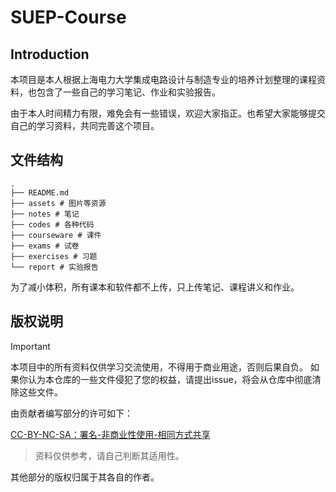 # SUEP-Course

## Introduction

本项目是本人根据上海电力大学集成电路设计与制造专业的培养计划整理的课程资料，也包含了一些自己的学习笔记、作业和实验报告。

由于本人时间精力有限，难免会有一些错误，欢迎大家指正。也希望大家能够提交自己的学习资料，共同完善这个项目。

## 文件结构

```text
.
├── README.md
├── assets # 图片等资源
├── notes # 笔记
├── codes # 各种代码
├── courseware # 课件
├── exams # 试卷
├── exercises # 习题
└── report # 实验报告
```

为了减小体积，所有课本和软件都不上传，只上传笔记、课程讲义和作业。

## 版权说明

> [!IMPORTANT]
> 本项目中的所有资料仅供学习交流使用，不得用于商业用途，否则后果自负。
> 如果你认为本仓库的一些文件侵犯了您的权益，请提出issue，将会从仓库中彻底清除这些文件。

由贡献者编写部分的许可如下：

[CC-BY-NC-SA：署名-非商业性使用-相同方式共享](https://creativecommons.org/licenses/by-nc-sa/4.0/deed.zh)

> 资料仅供参考，请自己判断其适用性。

其他部分的版权归属于其各自的作者。
